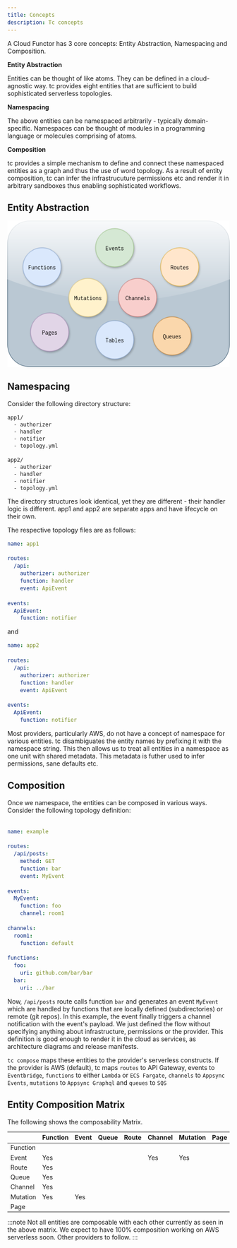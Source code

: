 ```yaml
---
title: Concepts
description: Tc concepts
---
```


A Cloud Functor has 3 core concepts: Entity Abstraction, Namespacing and Composition.

**Entity Abstraction**

Entities can be thought of like atoms. They can be defined in a cloud-agnostic way. tc provides eight entities that are sufficient to build sophisticated serverless topologies.


**Namespacing**

The above entities can be namespaced arbitrarily - typically domain-specific. Namespaces can be thought of modules in a programming language or molecules comprising of atoms.


**Composition**

tc provides a simple mechanism to define and connect these namespaced entities as a graph and thus the use of word topology. As a result of entity composition, tc can infer the infrastrucuture permissions etc and render it in arbitrary sandboxes thus enabling sophisticated workflows.

## Entity Abstraction


[![Entity image]][Entity source]

[Entity image]: ../../../assets/entities.png
[Entity source]: ../../../assets/entities.png

## Namespacing

Consider the following directory structure:

```
app1/
  - authorizer
  - handler
  - notifier
  - topology.yml

app2/
  - authorizer
  - handler
  - notifier
  - topology.yml
```

The directory structures look identical, yet they are different - their handler logic is different. app1 and app2 are separate apps and have lifecycle on their own.

The respective topology files are as follows:

```yaml
name: app1

routes:
  /api:
    authorizer: authorizer
    function: handler
    event: ApiEvent

events:
  ApiEvent:
    function: notifier
```

and

```yaml
name: app2

routes:
  /api:
    authorizer: authorizer
    function: handler
    event: ApiEvent

events:
  ApiEvent:
    function: notifier
```

Most providers, particularly AWS, do not have a concept of namespace for various entities. tc disambiguates the entity names by prefixing it with the namespace string. This then allows us to treat all entities in a namespace as one unit with shared metadata. This metadata is futher used to infer permissions, sane defaults etc.


## Composition

Once we namespace, the entities can be composed in various ways.
Consider the following topology definition:

```yaml

name: example

routes:
  /api/posts:
    method: GET
    function: bar
    event: MyEvent

events:
  MyEvent:
    function: foo
    channel: room1

channels:
  room1:
    function: default

functions:
  foo:
    uri: github.com/bar/bar
  bar:
    uri: ../bar

```

Now, `/api/posts` route calls function `bar` and generates an event `MyEvent` which are handled by functions that are locally defined (subdirectories) or remote (git repos). In this example, the event finally triggers a channel notification with the event's payload. We just defined the flow without specifying anything about infrastructure, permissions or the provider. This definition is good enough to render it in the cloud as services, as architecture diagrams and release manifests.

`tc compose` maps these entities to the provider's serverless constructs. If the provider is AWS (default), tc maps `routes` to API Gateway, events to `Eventbridge`, `functions` to either `Lambda` or `ECS Fargate`, `channels` to `Appsync Events`, `mutations` to `Appsync Graphql` and `queues` to `SQS`


## Entity Composition Matrix

The following shows the composability Matrix.


|          | Function | Event | Queue | Route | Channel | Mutation | Page |
|----------|----------|-------|-------|-------|---------|----------|------|
| Function |          |       |       |       |         |          |      |
| Event    | Yes      |       |       |       | Yes     | Yes      |      |
| Route    | Yes      |       |       |       |         |          |      |
| Queue    | Yes      |       |       |       |         |          |      |
| Channel  | Yes      |       |       |       |         |          |      |
| Mutation | Yes      | Yes   |       |       |         |          |      |
| Page     |          |       |       |       |         |          |      |


:::note
Not all entities are composable with each other currently as seen in the above matrix. We expect to have 100% composition working on AWS serverless soon. Other providers to follow.
:::
